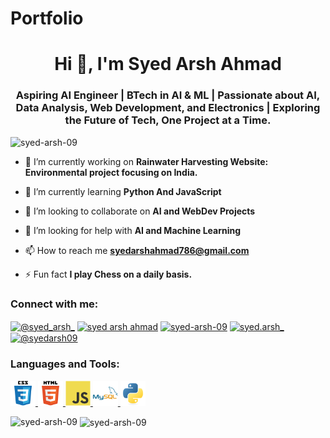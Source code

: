 # Portfolio
<h1 align="center">Hi 👋, I'm Syed Arsh Ahmad</h1>
<h3 align="center">Aspiring AI Engineer | BTech in AI & ML | Passionate about AI, Data Analysis, Web Development, and Electronics | Exploring the Future of Tech, One Project at a Time.</h3>

<p align="left"> <img src="https://komarev.com/ghpvc/?username=syed-arsh-09&label=Profile%20views&color=0e75b6&style=flat" alt="syed-arsh-09" /> </p>

- 🔭 I’m currently working on **Rainwater Harvesting Website: Environmental project focusing on India.**

- 🌱 I’m currently learning **Python And JavaScript**

- 👯 I’m looking to collaborate on **AI and WebDev Projects**

- 🤝 I’m looking for help with **AI and Machine Learning**

- 📫 How to reach me **syedarshahmad786@gmail.com**

- ⚡ Fun fact **I play Chess on a daily basis.**

<h3 align="left">Connect with me:</h3>
<p align="left">
<a href="https://twitter.com/@syed_arsh_" target="blank"><img align="center" src="https://raw.githubusercontent.com/rahuldkjain/github-profile-readme-generator/master/src/images/icons/Social/twitter.svg" alt="@syed_arsh_" height="30" width="40" /></a>
<a href="https://linkedin.com/in/syed arsh ahmad" target="blank"><img align="center" src="https://raw.githubusercontent.com/rahuldkjain/github-profile-readme-generator/master/src/images/icons/Social/linked-in-alt.svg" alt="syed arsh ahmad" height="30" width="40" /></a>
<a href="https://stackoverflow.com/users/syed-arsh-09" target="blank"><img align="center" src="https://raw.githubusercontent.com/rahuldkjain/github-profile-readme-generator/master/src/images/icons/Social/stack-overflow.svg" alt="syed-arsh-09" height="30" width="40" /></a>
<a href="https://instagram.com/syed.arsh_" target="blank"><img align="center" src="https://raw.githubusercontent.com/rahuldkjain/github-profile-readme-generator/master/src/images/icons/Social/instagram.svg" alt="syed.arsh_" height="30" width="40" /></a>
<a href="https://www.hackerrank.com/@syedarsh09" target="blank"><img align="center" src="https://raw.githubusercontent.com/rahuldkjain/github-profile-readme-generator/master/src/images/icons/Social/hackerrank.svg" alt="@syedarsh09" height="30" width="40" /></a>
</p>

<h3 align="left">Languages and Tools:</h3>
<p align="left"> <a href="https://www.w3schools.com/css/" target="_blank" rel="noreferrer"> <img src="https://raw.githubusercontent.com/devicons/devicon/master/icons/css3/css3-original-wordmark.svg" alt="css3" width="40" height="40"/> </a> <a href="https://www.w3.org/html/" target="_blank" rel="noreferrer"> <img src="https://raw.githubusercontent.com/devicons/devicon/master/icons/html5/html5-original-wordmark.svg" alt="html5" width="40" height="40"/> </a> <a href="https://developer.mozilla.org/en-US/docs/Web/JavaScript" target="_blank" rel="noreferrer"> <img src="https://raw.githubusercontent.com/devicons/devicon/master/icons/javascript/javascript-original.svg" alt="javascript" width="40" height="40"/> </a> <a href="https://www.mysql.com/" target="_blank" rel="noreferrer"> <img src="https://raw.githubusercontent.com/devicons/devicon/master/icons/mysql/mysql-original-wordmark.svg" alt="mysql" width="40" height="40"/> </a> <a href="https://www.python.org" target="_blank" rel="noreferrer"> <img src="https://raw.githubusercontent.com/devicons/devicon/master/icons/python/python-original.svg" alt="python" width="40" height="40"/> </a> </p>

<p><img align="left" src="https://github-readme-stats.vercel.app/api/top-langs?username=syed-arsh-09&show_icons=true&locale=en&layout=compact" alt="syed-arsh-09" /></p>

<p>&nbsp;<img align="center" src="https://github-readme-stats.vercel.app/api?username=syed-arsh-09&show_icons=true&locale=en" alt="syed-arsh-09" /></p>
